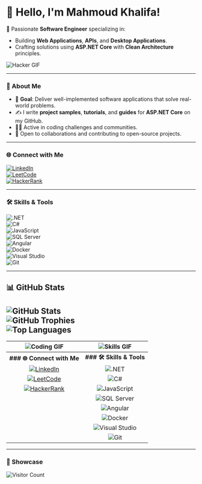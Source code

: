 # 👋 Hello, I'm Mahmoud Khalifa!  

🌟 Passionate **Software Engineer** specializing in:  
- Building **Web Applications**, **APIs**, and **Desktop Applications**.  
- Crafting solutions using **ASP.NET Core** with **Clean Architecture** principles.  

![Hacker GIF](https://media.giphy.com/media/26BRzozg4TCBXv6QU/giphy.gif)  

---

### 🚀 About Me  
- 🔭 **Goal**: Deliver well-implemented software applications that solve real-world problems.  
- ✍️ I write **project samples**, **tutorials**, and **guides** for **ASP.NET Core** on my GitHub.  
- 👨‍💻 Active in coding challenges and communities.  
- 🤝 Open to collaborations and contributing to open-source projects.  

---

### 🌐 Connect with Me  

[![LinkedIn](https://img.shields.io/badge/LinkedIn-blue?style=for-the-badge&logo=linkedin)](https://www.linkedin.com/in/mahmoud-khalifa-643936138/)  
[![LeetCode](https://img.shields.io/badge/LeetCode-orange?style=for-the-badge&logo=leetcode)](https://leetcode.com/mahmudkhalifa1/)  
[![HackerRank](https://img.shields.io/badge/HackerRank-green?style=for-the-badge&logo=hackerrank)](https://www.hackerrank.com/mahmudkhalifa1?hr_r=1/)  

---

### 🛠️ Skills & Tools  

![.NET](https://img.shields.io/badge/.NET-512BD4?style=for-the-badge&logo=dotnet&logoColor=white)  
![C#](https://img.shields.io/badge/C%23-239120?style=for-the-badge&logo=csharp&logoColor=white)  
![JavaScript](https://img.shields.io/badge/JavaScript-F7DF1E?style=for-the-badge&logo=javascript&logoColor=black)  
![SQL Server](https://img.shields.io/badge/SQL%20Server-CC2927?style=for-the-badge&logo=microsoftsqlserver&logoColor=white)  
![Angular](https://img.shields.io/badge/Angular-DD0031?style=for-the-badge&logo=angular&logoColor=white)  
![Docker](https://img.shields.io/badge/Docker-2496ED?style=for-the-badge&logo=docker&logoColor=white)  
![Visual Studio](https://img.shields.io/badge/Visual%20Studio-5C2D91?style=for-the-badge&logo=visualstudio&logoColor=white)  
![Git](https://img.shields.io/badge/Git-F05032?style=for-the-badge&logo=git&logoColor=white)  

---


## 📊 GitHub Stats  

![GitHub Stats](https://github-readme-stats.vercel.app/api?username=khalifa005&show_icons=true&theme=radical&hide_border=true)  
![GitHub Trophies](https://github-profile-trophy.vercel.app/?username=khalifa005&theme=radical&margin-w=15&margin-h=15)  
![Top Languages](https://github-readme-stats.vercel.app/api/top-langs/?username=khalifa005&layout=compact&theme=dark)  
---

| ![Coding GIF](https://media.giphy.com/media/qgQUggAC3Pfv687qPC/giphy.gif) | ![Skills GIF](https://media.giphy.com/media/KzJkzjggfGN5Py6nkT/giphy.gif) |
|:-------------------------------------------------------------------------:|:------------------------------------------------------------------------:|
| **### 🌐 Connect with Me**                                                | **### 🛠️ Skills & Tools**                                              |
| [![LinkedIn](https://img.shields.io/badge/LinkedIn-blue?style=for-the-badge&logo=linkedin)](https://www.linkedin.com/in/mahmoud-khalifa-643936138/) | ![.NET](https://img.shields.io/badge/.NET-512BD4?style=for-the-badge&logo=dotnet&logoColor=white) |
| [![LeetCode](https://img.shields.io/badge/LeetCode-orange?style=for-the-badge&logo=leetcode)](https://leetcode.com/mahmudkhalifa1/) | ![C#](https://img.shields.io/badge/C%23-239120?style=for-the-badge&logo=csharp&logoColor=white) |
| [![HackerRank](https://img.shields.io/badge/HackerRank-green?style=for-the-badge&logo=hackerrank)](https://www.hackerrank.com/mahmudkhalifa1?hr_r=1/) | ![JavaScript](https://img.shields.io/badge/JavaScript-F7DF1E?style=for-the-badge&logo=javascript&logoColor=black) |
|                                                                          | ![SQL Server](https://img.shields.io/badge/SQL%20Server-CC2927?style=for-the-badge&logo=microsoftsqlserver&logoColor=white) |
|                                                                          | ![Angular](https://img.shields.io/badge/Angular-DD0031?style=for-the-badge&logo=angular&logoColor=white) |
|                                                                          | ![Docker](https://img.shields.io/badge/Docker-2496ED?style=for-the-badge&logo=docker&logoColor=white) |
|                                                                          | ![Visual Studio](https://img.shields.io/badge/Visual%20Studio-5C2D91?style=for-the-badge&logo=visualstudio&logoColor=white) |
|                                                                          | ![Git](https://img.shields.io/badge/Git-F05032?style=for-the-badge&logo=git&logoColor=white) |

---

### 📣 Showcase  
![Visitor Count](https://visitor-badge.laobi.icu/badge?page_id=khalifa005.khalifa005)  



